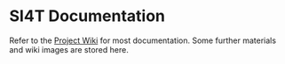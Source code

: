 SI4T Documentation
====

Refer to the <a href="/SI4T/SI4T/wiki">Project Wiki</a> for most documentation. Some further materials and wiki images are stored here.
